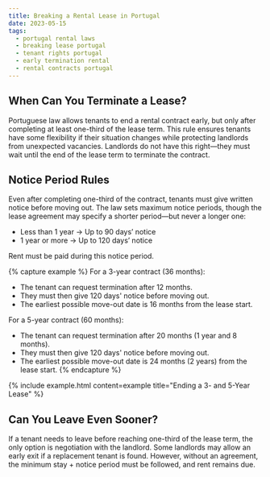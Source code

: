 ```yaml
--- 
title: Breaking a Rental Lease in Portugal
date: 2023-05-15
tags: 
  - portugal rental laws  
  - breaking lease portugal  
  - tenant rights portugal  
  - early termination rental  
  - rental contracts portugal  
---
```


## When Can You Terminate a Lease?

Portuguese law allows tenants to end a rental contract early, but only after completing at least one-third of the lease term. This rule ensures tenants have some flexibility if their situation changes while protecting landlords from unexpected vacancies. Landlords do not have this right—they must wait until the end of the lease term to terminate the contract.

## Notice Period Rules

Even after completing one-third of the contract, tenants must give written notice before moving out. The law sets maximum notice periods, though the lease agreement may specify a shorter period—but never a longer one:

- Less than 1 year → Up to 90 days’ notice
- 1 year or more → Up to 120 days’ notice

Rent must be paid during this notice period.

{% capture example %}
For a 3-year contract (36 months):
- The tenant can request termination after 12 months.
- They must then give 120 days' notice before moving out.
- The earliest possible move-out date is 16 months from the lease start.

For a 5-year contract (60 months):
- The tenant can request termination after 20 months (1 year and 8 months).
- They must then give 120 days' notice before moving out.
- The earliest possible move-out date is 24 months (2 years) from the lease start.
{% endcapture %}

{% include example.html content=example title="Ending a 3- and 5-Year Lease" %}

## Can You Leave Even Sooner?

If a tenant needs to leave before reaching one-third of the lease term, the only option is negotiation with the landlord. Some landlords may allow an early exit if a replacement tenant is found. However, without an agreement, the minimum stay + notice period must be followed, and rent remains due.

